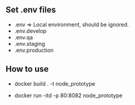 ## Set .env files

+ .env => Local environment, should be ignored.
+ .env.develop
+ .env.qa
+ .env.staging
+ .env.production

## How to use

+ docker build . -t node_prototype

+ docker run -itd -p 80:8082 node_prototype
